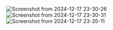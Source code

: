 
![Screenshot from 2024-12-17 23-30-26](https://github.com/user-attachments/assets/986e16f9-abc9-4bdf-866d-e648c6ae79ca)
![Screenshot from 2024-12-17 23-30-31](https://github.com/user-attachments/assets/ddde104d-2a81-43a9-b521-badd410063e5)
![Screenshot from 2024-12-17 23-35-11](https://github.com/user-attachments/assets/0773b509-5f3a-4d2d-9dd8-334fb7478351)
